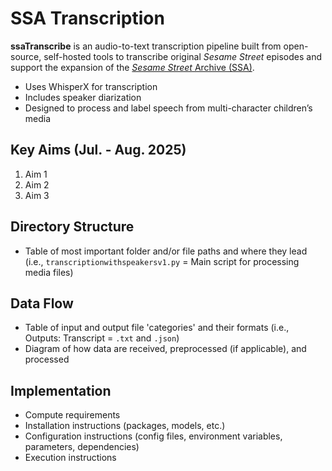 # SSA Transcription

**ssaTranscribe** is an audio-to-text transcription pipeline built from open-source, self-hosted tools to transcribe original _Sesame Street_ episodes and support the expansion of the [_Sesame Street_ Archive (SSA)](https://www.sesamestreetarchive.io/).
- Uses WhisperX for transcription
- Includes speaker diarization
- Designed to process and label speech from multi-character children’s media

## Key Aims (Jul. - Aug. 2025)

1. Aim 1
2. Aim 2
3. Aim 3

## Directory Structure

- Table of most important folder and/or file paths and where they lead (i.e., `transcriptionwithspeakersv1.py` = Main script for processing media files)

## Data Flow

- Table of input and output file 'categories' and their formats (i.e., Outputs: Transcript = `.txt` and `.json`)
- Diagram of how data are received, preprocessed (if applicable), and processed

## Implementation

- Compute requirements
- Installation instructions (packages, models, etc.)
- Configuration instructions (config files, environment variables, parameters, dependencies)
- Execution instructions
